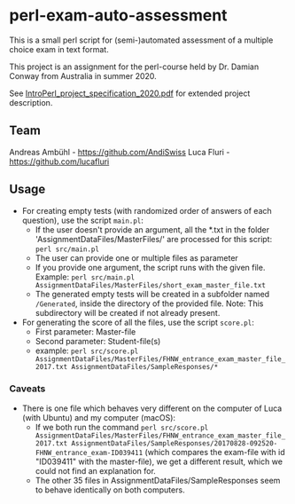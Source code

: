 # perl-exam-auto-assessment
This is a small perl script for (semi-)automated assessment of a multiple choice exam in text format.

This project is an assignment for the perl-course held by Dr. Damian Conway from Australia in summer 2020.

See [IntroPerl_project_specification_2020.pdf](IntroPerl_project_specification_2020.pdf) 
for extended project description.

## Team
Andreas Ambühl - https://github.com/AndiSwiss
Luca Fluri - https://github.com/lucafluri


## Usage
- For creating empty tests (with randomized order of answers of each question), use the script `main.pl`:
  - If the user doesn't provide an argument, all the *.txt in the folder 'AssignmentDataFiles/MasterFiles/'
    are processed for this script: `perl src/main.pl`
  - The user can provide one or multiple files as parameter 
  - If you provide one argument, the script runs with the given file. Example: `perl src/main.pl AssignmentDataFiles/MasterFiles/short_exam_master_file.txt`
  - The generated empty tests will be created in a subfolder named `/Generated`, inside the directory of the provided file.
    Note: This subdirectory will be created if not already present.
- For generating the score of all the files, use the script `score.pl`:
  - First parameter: Master-file
  - Second parameter: Student-file(s)
  - example: `perl src/score.pl AssignmentDataFiles/MasterFiles/FHNW_entrance_exam_master_file_2017.txt AssignmentDataFiles/SampleResponses/*`


### Caveats

- There is one file which behaves very different on the computer of Luca (with Ubuntu) and my computer (macOS):
  - If we both run the command 
    `perl src/score.pl AssignmentDataFiles/MasterFiles/FHNW_entrance_exam_master_file_2017.txt AssignmentDataFiles/SampleResponses/20170828-092520-FHNW_entrance_exam-ID039411` (which compares the exam-file with id "ID039411" with the master-file), we get a different result, which we could not 
    find an explanation for.
  - The other 35 files in AssignmentDataFiles/SampleResponses seem to behave identically on both computers.


